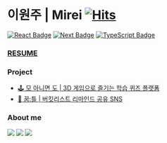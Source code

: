 
<div>

# 이원주 | Mirei [![Hits](https://hits.seeyoufarm.com/api/count/incr/badge.svg?url=https%3A%2F%2Fgithub.com%2F3o14&count_bg=%23000000&title_bg=%23000000&icon=github.svg&icon_color=%23E7E7E7&title=Hits&edge_flat=false)](https://hits.seeyoufarm.com)
[![React Badge](https://img.shields.io/badge/React-61DAFB?style=flat-square&logo=React&logoColor=white)](https://reactjs.org/) [![Next Badge](https://img.shields.io/badge/Next.js-000000?style=flat-square&logo=Next.js&logoColor=white)](https://nextjs.org/) [![TypeScript Badge](https://img.shields.io/badge/Typescript-235A97?style=flat-square&logo=Typescript&logoColor=white)](https://www.typescriptlang.org/)

### [RESUME](https://3o14-dev-resume.vercel.app/)

### Project

* [🕹️ 모 아니면 도 | 3D 게임으로 즐기는 학습 퀴즈 플랫폼](https://github.com/5wonju/frontend)
* [🌙 꿈:틀 | 버킷리스트 리마인드 공유 SNS](https://github.com/ggumms/ggumtle)

### About me
<a href="https://blog.naver.com/thinks-3o14"><img src="https://img.shields.io/badge/DiaryBlog-3DDC84?style=badge&logo=Naver&logoColor=white"/></a>
<a href="https://www.instagram.com/want_u.u/"><img src="https://img.shields.io/badge/Instagram-F60070?style=badge&logo=Instagram&logoColor=pink"/></a>
<a href="https://www.youtube.com/@user-sb9ss1dx5g/videos"><img src="https://img.shields.io/badge/VLOG-c4302b?style=badge&logo=Youtube&logoColor=white"/></a>

<br/>